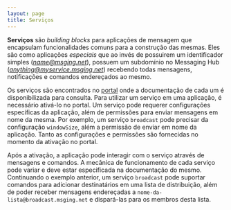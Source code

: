 ```yaml
---
layout: page
title: Serviços
---
```


**Serviços** são *building blocks* para aplicações de mensagem que encapsulam funcionalidades comuns para a construção das mesmas. Eles são como aplicações *especiais* que ao invés de possuirem um identificador simples (*name@msging.net*), possuem um subdomínio no Messaging Hub (*anything@myservice.msging.net*) recebendo todas mensagens, notificações e comandos endereçados ao mesmo.

Os serviços são encontrados no [portal](http://messaginghub.io) onde a documentação de cada um é disponibilizada para consulta. Para utilizar um serviço em uma aplicação, é necessário ativá-lo no portal. Um serviço pode requerer configurações específicas da aplicação, além de permissões para enviar mensagens em nome da mesma. Por exemplo, um serviço ```broadcast``` pode precisar da configuração ```windowSize```, além a permissão de enviar em nome da aplicação.  Tanto as configurações e permissões são fornecidas no momento da ativação no portal. 

Após a ativação, a aplicação pode interagir com o serviço através de mensagens e comandos. A mecânica de funcionamento de cada serviço pode variar e deve estar especificada na documentação do mesmo. Continuando o exemplo anterior, um serviço ```broadcast``` pode suportar comandos para adicionar destinatários em uma lista de distribuição, além de poder receber mensagens endereçadas a ```nome-da-lista@broadcast.msging.net``` e dispará-las para os membros desta lista. 
